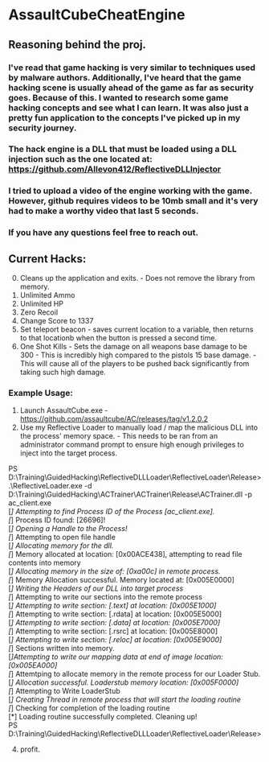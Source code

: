 # AssaultCubeCheatEngine

## Reasoning behind the proj.

### I've read that game hacking is very similar to techniques used by malware authors. Additionally, I've heard that the game hacking scene is usually ahead of the game as far as security goes. Because of this. I wanted to research some game hacking concepts and see what I can learn. It was also just a pretty fun application to the concepts I've picked up in my security journey.
### The hack engine is a DLL that must be loaded using a DLL injection such as the one located at: https://github.com/Allevon412/ReflectiveDLLInjector

### I tried to upload a video of the engine working with the game. However, github requires videos to be 10mb small and it's very had to make a worthy video that last 5 seconds.
### If you have any questions feel free to reach out.

## Current Hacks:
0) Cleans up the application and exits. - Does not remove the library from memory.
1) Unlimited Ammo
2) Unlimited HP
3) Zero Recoil
4) Change Score to 1337
5) Set teleport beacon - saves current location to a variable, then returns to that locationb when the button is pressed a second time.
6) One Shot Kills - Sets the damage on all weapons base damage to be 300 - This is incredibly high compared to the pistols 15 base damage. - This will cause all of the players to be pushed back significantly from taking such high damage.

### Example Usage:
1) Launch AssaultCube.exe - https://github.com/assaultcube/AC/releases/tag/v1.2.0.2
2) Use my Reflective Loader to manually load / map the malicious DLL into the process' memory space. - This needs to be ran from an administrator command prompt to ensure high enough privileges to inject into the target process.

PS D:\Training\GuidedHacking\ReflectiveDLLLoader\ReflectiveLoader\Release> .\ReflectiveLoader.exe -d D:\Training\GuidedHacking\ACTrainer\ACTrainer\Release\ACTrainer.dll -p ac_client.exe  
[*] Attempting to find Process ID of the Process [ac_client.exe].  
[*] Process ID found: [26696]!  
[*] Opening a Handle to the Process!  
[*] Attempting to open file handle  
[*] Allocating memory for the dll.  
[*] Memory allocated at location: [0x00ACE438], attempting to read file contents into memory  
[*] Allocating memory in the size of: [0xa00c] in remote process.  
[*] Memory Allocation successful. Memory located at: [0x005E0000]  
[*] Writing the Headers of our DLL into target process  
[*] Attempting to write our sections into the remote process  
  [*] Attempting to write section: [.text] at location: [0x005E1000]  
  [*] Attempting to write section: [.rdata] at location: [0x005E5000]  
  [*] Attempting to write section: [.data] at location: [0x005E7000]  
  [*] Attempting to write section: [.rsrc] at location: [0x005E8000]  
  [*] Attempting to write section: [.reloc] at location: [0x005E9000]  
[*] Sections written into memory.  
[*]Attempting to write our mapping data at end of image location: [0x005EA000]  
[*] Attemtping to allocate memory in the remote process for our Loader Stub.  
[*] Allocation successful. Loaderstub memory location: [0x005F0000]  
[*] Attempting to Write LoaderStub  
[*] Creating Thread in remote process that will start the loading routine  
[*] Checking for completion of the loading routine  
[*] Loading routine successfully completed. Cleaning up!  
PS D:\Training\GuidedHacking\ReflectiveDLLLoader\ReflectiveLoader\Release>  

4) profit.
